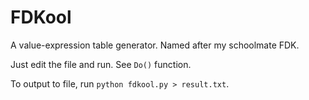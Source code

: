 FDKool
======

A value-expression table generator. Named after my schoolmate FDK.

Just edit the file and run. See `Do()` function.

To output to file, run `python fdkool.py > result.txt`.
